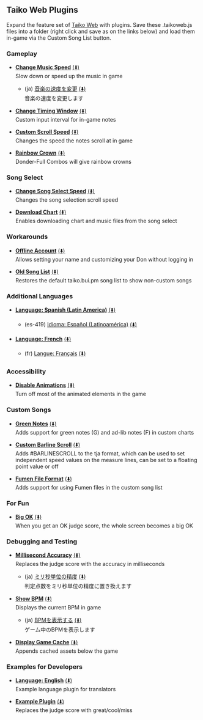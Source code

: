 ## Taiko Web Plugins
Expand the feature set of [Taiko Web](https://github.com/bui/taiko-web) with plugins. Save these .taikoweb.js files into a folder (right click and save as on the links below) and load them in-game via the Custom Song List button.

### Gameplay
- [**Change Music Speed**](https://github.com/KatieFrogs/taiko-web-plugins/raw/main/gameplay/change-music-speed.taikoweb.js) [(⬇️)](https://minhaskamal.github.io/DownGit/#/home?url=https://github.com/KatieFrogs/taiko-web-plugins/raw/main/gameplay/change-music-speed.taikoweb.js)  
  Slow down or speed up the music in game
  - (ja) [音楽の速度を変更](https://github.com/KatieFrogs/taiko-web-plugins/raw/main/gameplay/change-music-speed.taikoweb.js) [(⬇️)](https://minhaskamal.github.io/DownGit/#/home?url=https://github.com/KatieFrogs/taiko-web-plugins/raw/main/gameplay/change-music-speed.taikoweb.js)  
    音楽の速度を変更します

- [**Change Timing Window**](https://github.com/KatieFrogs/taiko-web-plugins/raw/main/gameplay/change-timing-window.taikoweb.js) [(⬇️)](https://minhaskamal.github.io/DownGit/#/home?url=https://github.com/KatieFrogs/taiko-web-plugins/raw/main/gameplay/change-timing-window.taikoweb.js)  
  Custom input interval for in-game notes

- [**Custom Scroll Speed**](https://github.com/KatieFrogs/taiko-web-plugins/raw/main/gameplay/custom-scroll-speed.taikoweb.js) [(⬇️)](https://minhaskamal.github.io/DownGit/#/home?url=https://github.com/KatieFrogs/taiko-web-plugins/raw/main/gameplay/custom-scroll-speed.taikoweb.js)  
  Changes the speed the notes scroll at in game

- [**Rainbow Crown**](https://github.com/KatieFrogs/taiko-web-plugins/raw/main/gameplay/rainbow-crown.taikoweb.js) [(⬇️)](https://minhaskamal.github.io/DownGit/#/home?url=https://github.com/KatieFrogs/taiko-web-plugins/raw/main/gameplay/rainbow-crown.taikoweb.js)  
  Donder-Full Combos will give rainbow crowns

### Song Select
- [**Change Song Select Speed**](https://github.com/KatieFrogs/taiko-web-plugins/raw/main/song-select/change-song-select-speed.taikoweb.js) [(⬇️)](https://minhaskamal.github.io/DownGit/#/home?url=https://github.com/KatieFrogs/taiko-web-plugins/raw/main/song-select/change-song-select-speed.taikoweb.js)  
  Changes the song selection scroll speed

- [**Download Chart**](https://github.com/KatieFrogs/taiko-web-plugins/raw/main/song-select/download-chart.taikoweb.js) [(⬇️)](https://minhaskamal.github.io/DownGit/#/home?url=https://github.com/KatieFrogs/taiko-web-plugins/raw/main/song-select/download-chart.taikoweb.js)  
  Enables downloading chart and music files from the song select

### Workarounds
- [**Offline Account**](https://github.com/KatieFrogs/taiko-web-plugins/raw/main/workarounds/offline-account.taikoweb.js) [(⬇️)](https://minhaskamal.github.io/DownGit/#/home?url=https://github.com/KatieFrogs/taiko-web-plugins/raw/main/workarounds/offline-account.taikoweb.js)  
  Allows setting your name and customizing your Don without logging in

- [**Old Song List**](https://github.com/KatieFrogs/taiko-web-plugins/raw/main/workarounds/old-song-list.taikoweb.js) [(⬇️)](https://minhaskamal.github.io/DownGit/#/home?url=https://github.com/KatieFrogs/taiko-web-plugins/raw/main/workarounds/old-song-list.taikoweb.js)  
  Restores the default taiko.bui.pm song list to show non-custom songs

### Additional Languages
- [**Language: Spanish (Latin America)**](https://github.com/KatieFrogs/taiko-web-plugins/raw/main/languages/language-es-419.taikoweb.js) [(⬇️)](https://minhaskamal.github.io/DownGit/#/home?url=https://github.com/KatieFrogs/taiko-web-plugins/raw/main/languages/language-es-419.taikoweb.js)
  - (es-419) [Idioma: Español (Latinoamérica)](https://github.com/KatieFrogs/taiko-web-plugins/raw/main/languages/language-es-419.taikoweb.js) [(⬇️)](https://minhaskamal.github.io/DownGit/#/home?url=https://github.com/KatieFrogs/taiko-web-plugins/raw/main/languages/language-es-419.taikoweb.js)
  
- [**Language: French**](https://github.com/KatieFrogs/taiko-web-plugins/raw/main/languages/language-fr.taikoweb.js) [(⬇️)](https://minhaskamal.github.io/DownGit/#/home?url=https://github.com/KatieFrogs/taiko-web-plugins/raw/main/languages/language-fr.taikoweb.js)
  - (fr) [Langue: Français](https://github.com/KatieFrogs/taiko-web-plugins/raw/main/languages/language-fr.taikoweb.js) [(⬇️)](https://minhaskamal.github.io/DownGit/#/home?url=https://github.com/KatieFrogs/taiko-web-plugins/raw/main/languages/language-fr.taikoweb.js)

### Accessibility
- [**Disable Animations**](https://github.com/KatieFrogs/taiko-web-plugins/raw/main/accessibility/disable-animations.taikoweb.js) [(⬇️)](https://minhaskamal.github.io/DownGit/#/home?url=https://github.com/KatieFrogs/taiko-web-plugins/raw/main/accessibility/disable-animations.taikoweb.js)  
  Turn off most of the animated elements in the game

### Custom Songs
- [**Green Notes**](https://github.com/KatieFrogs/taiko-web-plugins/raw/main/custom-songs/green-notes.taikoweb.js) [(⬇️)](https://minhaskamal.github.io/DownGit/#/home?url=https://github.com/KatieFrogs/taiko-web-plugins/raw/main/custom-songs/green-notes.taikoweb.js)  
  Adds support for green notes (G) and ad-lib notes (F) in custom charts

- [**Custom Barline Scroll**](https://github.com/KatieFrogs/taiko-web-plugins/raw/main/custom-songs/custom-barline-scroll.taikoweb.js) [(⬇️)](https://minhaskamal.github.io/DownGit/#/home?url=https://github.com/KatieFrogs/taiko-web-plugins/raw/main/custom-songs/custom-barline-scroll.taikoweb.js)  
  Adds #BARLINESCROLL to the tja format, which can be used to set independent speed values on the measure lines, can be set to a floating point value or off

- [**Fumen File Format**](https://github.com/KatieFrogs/taiko-web-plugins/raw/main/custom-songs/fumen-file-format.taikoweb.js) [(⬇️)](https://minhaskamal.github.io/DownGit/#/home?url=https://github.com/KatieFrogs/taiko-web-plugins/raw/main/custom-songs/fumen-file-format.taikoweb.js)  
  Adds support for using Fumen files in the custom song list

### For Fun
- [**Big OK**](https://github.com/KatieFrogs/taiko-web-plugins/raw/main/for-fun/big-ok.taikoweb.js) [(⬇️)](https://minhaskamal.github.io/DownGit/#/home?url=https://github.com/KatieFrogs/taiko-web-plugins/raw/main/for-fun/big-ok.taikoweb.js)  
  When you get an OK judge score, the whole screen becomes a big OK

### Debugging and Testing
- [**Millisecond Accuracy**](https://github.com/KatieFrogs/taiko-web-plugins/raw/main/debugging-testing/millisecond-accuracy.taikoweb.js) [(⬇️)](https://minhaskamal.github.io/DownGit/#/home?url=https://github.com/KatieFrogs/taiko-web-plugins/raw/main/debugging-testing/millisecond-accuracy.taikoweb.js)  
  Replaces the judge score with the accuracy in milliseconds
  - (ja) [ミリ秒単位の精度](https://github.com/KatieFrogs/taiko-web-plugins/raw/main/debugging-testing/millisecond-accuracy.taikoweb.js) [(⬇️)](https://minhaskamal.github.io/DownGit/#/home?url=https://github.com/KatieFrogs/taiko-web-plugins/raw/main/debugging-testing/millisecond-accuracy.taikoweb.js)  
    判定点数をミリ秒単位の精度に置き換えます

- [**Show BPM**](https://github.com/KatieFrogs/taiko-web-plugins/raw/main/debugging-testing/show-bpm.taikoweb.js) [(⬇️)](https://minhaskamal.github.io/DownGit/#/home?url=https://github.com/KatieFrogs/taiko-web-plugins/raw/main/debugging-testing/show-bpm.taikoweb.js)  
  Displays the current BPM in game
  - (ja) [BPMを表示する](https://github.com/KatieFrogs/taiko-web-plugins/raw/main/debugging-testing/show-bpm.taikoweb.js) [(⬇️)](https://minhaskamal.github.io/DownGit/#/home?url=https://github.com/KatieFrogs/taiko-web-plugins/raw/main/debugging-testing/show-bpm.taikoweb.js)  
    ゲーム中のBPMを表示します

- [**Display Game Cache**](https://github.com/KatieFrogs/taiko-web-plugins/raw/main/debugging-testing/display-game-cache.taikoweb.js) [(⬇️)](https://minhaskamal.github.io/DownGit/#/home?url=https://github.com/KatieFrogs/taiko-web-plugins/raw/main/debugging-testing/display-game-cache.taikoweb.js)  
  Appends cached assets below the game

### Examples for Developers
- [**Language: English**](https://github.com/KatieFrogs/taiko-web-plugins/raw/main/examples/language-en.taikoweb.js) [(⬇️)](https://minhaskamal.github.io/DownGit/#/home?url=https://github.com/KatieFrogs/taiko-web-plugins/raw/main/examples/language-en.taikoweb.js)  
  Example language plugin for translators

- [**Example Plugin**](https://github.com/KatieFrogs/taiko-web-plugins/raw/main/examples/example-plugin.taikoweb.js) [(⬇️)](https://minhaskamal.github.io/DownGit/#/home?url=https://github.com/KatieFrogs/taiko-web-plugins/raw/main/examples/example-plugin.taikoweb.js)  
  Replaces the judge score with great/cool/miss
